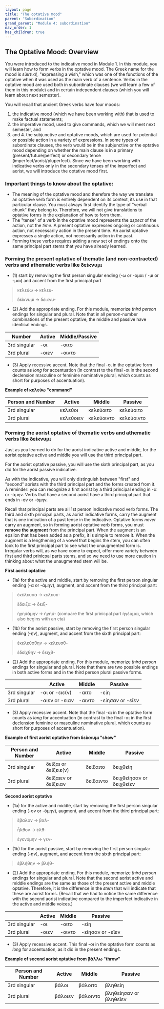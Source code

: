 ```yaml
---
layout: page
title: "The optative mood"
parent: "Subordination"
grand_parent: "Module 4: subordination"
nav_order: 1
has_children: true
---
```


## The Optative Mood: Overview

You were introduced to the indicative mood in Module 1. In this module, you will learn how to form verbs in the optative mood. The Greek name for the mood is εὐκτική, "expressing a wish," which was one of the functions of the optative when it was used as the main verb of a sentence. Verbs in the optative mood are used both in subordinate clauses (we will learn a few of them in this module) and in certain independent clauses (which you will learn about next semester).

You will recall that ancient Greek verbs have four moods: 
1. the indicative mood (which we have been working with) that is used to make factual statements; 
2. the imperative mood, used to give commands, which we will meet next semester, and 
3. and 4. the subjunctive and optative moods, which are used for potential or possible action in a variety of expressions. In some types of subordinate clauses, the verb would be in the subjunctive or the optative mood depending on whether the main clause is in a primary (present/future/perfect) or secondary tense (imperfect/aorist/pluperfect). Since we have been working with indicative verbs only in the secondary tenses of the imperfect and aorist, we will introduce the optative mood first.

### Important things to know about the optative:

- The meaning of the optative mood and therefore the way we translate an optative verb form is entirely dependent on its context, its use in that particular clause. You must always first identify the type of "verbal chunk" they belong to. Therefore, we will not give translations to optative forms in the explanation of how to form them.
- The "tense" of a verb in the optative mood represents the *aspect* of the action, not the *time*. A present optative expresses ongoing or continuous action, not necessarily action in the present time. An aorist optative expresses a single action, not necessarily action in the past.
- Forming these verbs requires adding a new set of endings onto the same principal part stems that you have already learned.

### Forming the present optative of thematic (and non-contracted) verbs and athematic verbs like δείκνυμι

- (1) start by removing the first person singular ending (-ω or -ομαι / -μι or -μαι) and accent from the first principal part 

> κελεύω -> κελευ-
>  
> δείκνυμι  -> δεικνυ-


- (2) Add the appropriate ending. For this module, memorize *third person* endings for singular and plural.  Note that in all person-number combinations of the present optative, the middle and passive have identical endings.

| Number  | Active  | Middle/Passive  |
|---|---|---|
| 3rd singular  | -οι   | -οιτο   |
| 3rd plural  | -οιεν   | -οιντο   |


- (3) Apply recessive accent. Note that the final -οι in the optative form counts as *long* for accentuation (in contrast to the final -οι in the second declension masculine or feminine nominative plural, which counts as short for purposes of accentuation).

**Example of κελεύω "command"**

| Person and Number | Active | Middle | Passive |
| --- | --- | --- | --- |
| 3rd singular |  κελεύοι   | κελεύοιτο  | κελεύοιτο |
| 3rd plural | κελεύοιεν | κελεύοιντο  | κελεύοιντο  |


### Forming the aorist optative of thematic verbs and athematic verbs like δείκνυμι

Just as you learned to do for the aorist indicative active and middle, for the aorist optative active and middle you will use the third principal part. 

For the aorist optative passive, you will use the sixth principal part, as you did for the aorist passive indicative. 

As with the indicative, you will only distinguish between "first" and "second" aorists with the third principal part and the forms created from it. A reminder: you can recognize a first aorist by a third principal ending in -α or -άμην. Verbs that have a second aorist have a third principal part that ends in -ον or -όμην.

Recall that principal parts are all 1st person indicative mood verb forms. The third and sixth principal parts, as aorist indicative forms, carry the augment that is one indication of a past tense in the indicative. Optative forms *never* carry an augment, so in forming aorist optative verb forms, you must **remove the augment** from the principal part. When the augment is an epsilon that has been added as a prefix, it is simple to remove it. When the augment is a lengthening of a vowel that begins the stem, you can often look to the first principal part to see what the unaugmented form is. Irregular verbs will, as we have come to expect, offer more variety between first and third prinicpal parts stems, and so we need to use more caution in thinking about what the unaugmented stem will be.

**First aorist optative**

- (1a) for the active and middle, start by removing the first person singular ending (-α or -άμην), augment, and accent from the third principal part:

> ἐκέλευσα  -> κελευσ-
>  
> ἔδειξα  -> δειξ-
> 
> ἡγησάμην -> ἡγησ- (compare the first prinicpal part ἡγέομαι, which also begins with an eta) 

- (1b) for the aorist passive, start by removing the first person singular ending (-ην), augment, and accent from the sixth principal part:

> ἐκελεύσθην -> κελευσθ-
> 
> ἐδείχθην -> δειχθ-

- (2) Add the appropriate ending. For this module, memorize *third person* endings for singular and plural. Note that there are two possible endings in both active forms and in the third person plural passive forms. 


|   | Active  | Middle  | Passive  |
|---|---|---|---|
| 3rd singular  | -αι or -ειε(ν)  | -αιτο   | -είη  |
|  3rd plural | -αιεν or -ειαν   | -αιντο   | -είησαν or -εῖεν  |

- (3) Apply recessive accent. Note that the final -αι in the optative form counts as *long* for accentuation (in contrast to the final -αι in the first declension feminine or masculine nominative plural, which counts as short for purposes of accentuation).

**Example of first aorist optative from δείκνυμι "show"**

| Person and Number | Active | Middle | Passive |
| --- | --- | --- | --- |
| 3rd singular | δείξαι or δείξειε(ν)    | δείξαιτο   | δειχθείη  |
| 3rd plural | δείξαιεν or δείξειαν  | δείξαιντο   | δειχθείησαν or δειχθεῖεν   |



**Second aorist optative**

- (1a) for the active and middle, start by removing the first person singular ending (-ον or -όμην), augment, and accent from the third principal part:

> ἔβαλον  -> βαλ-
>  
> ἦλθον  -> ἐλθ-
> 
> ἐγενόμην -> γεν- 

- (1b) for the aorist passive, start by removing the first person singular ending (-ην), augment, and accent from the sixth principal part:

> ἐβλήθην -> βλήθ-


- (2) Add the appropriate ending. For this module, memorize *third person* endings for singular and plural. Note that the second aorist active and middle endings are the same as those of the present active and middle optative. Therefore, it is the difference in the *stem* that will indicate that these are aorist forms. (Recall that we had to notice the same difference with the second aorist indicative compared to the imperfect indicative in the active and middle voices.)

|   | Active  | Middle  | Passive  |
|---|---|---|---|
| 3rd singular  | -οι   | -οιτο   | -είη   |
|  3rd plural | -οιεν  | -οιντο   | -είησαν or -εῖεν  |

- (3) Apply recessive accent. This final -οι in the optative form counts as *long* for accentuation, as it did in the present endings.

**Example of second aorist optative from βάλλω "throw"**

| Person and Number | Active | Middle | Passive |
| --- | --- | --- | --- |
| 3rd singular | βάλοι    | βάλοιτο   | βληθείη  |
| 3rd plural | βάλοιεν  | βάλοιντο   | βληθείησαν or βληθεῖεν  |
